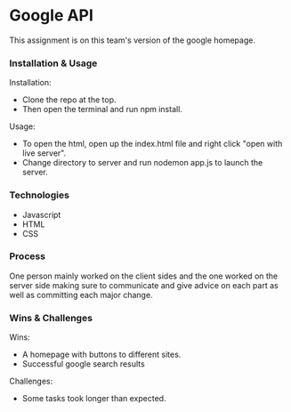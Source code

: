 # Google API

This assignment is on this team's version of the google homepage. 


### Installation & Usage

Installation:

* Clone the repo at the top. 
* Then open the terminal and run npm install.

Usage:
* To open the html, open up the index.html file and right click "open with live server". 
* Change directory to server and run nodemon app.js to launch the server.

### Technologies

* Javascript
* HTML
* CSS

### Process

One person mainly worked on the client sides and the one worked on the server side making sure to communicate 
and give advice on each part as well as committing each major change.


### Wins & Challenges
Wins:
* A homepage with buttons to different sites. 
* Successful google search results

Challenges:
* Some tasks took longer than expected. 

